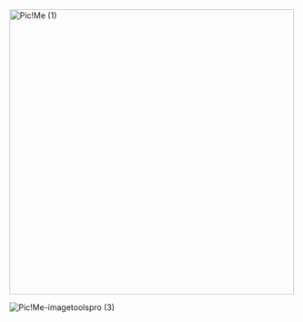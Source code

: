 
<img width="500" height="500" alt="Pic!Me (1)" src="https://github.com/user-attachments/assets/eda8f30a-720d-4685-a94d-918be436df14" />



![Pic!Me-imagetoolspro (3)](https://github.com/user-attachments/assets/5ba1cbd0-10fb-4d38-89df-30beb048400d)
